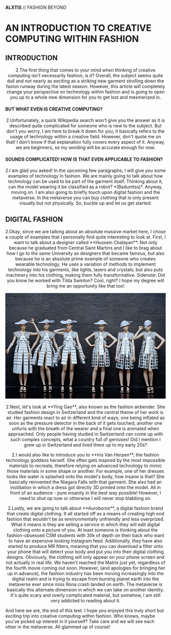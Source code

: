 **ALXTIS** // FASHION BEYOND
# AN INTRODUCTION TO CREATIVE COMPUTING WITHIN FASHION 
## INTRODUCTION
<p align="center">
2.The first thing that comes to your mind when thinking of creative computing isn't necessarily fashion, is it? Overall, the subject seems quite dull and not nearly as exciting as a striking new garment strolling down the fasion runway during the latest season. However, this article will completely change your perspective on technology within fashion and is going to open you up to a whole new dimension for you to get lost and mesmerized in.
</p>

#### BUT WHAT EVEN IS CREATIVE COMPUTING?
<p align="center">
2.Unfortunately, a quick Wikipedia search won't give you the answer as it is described quite complicated for someone who is new to the subject. But don't you worry, I am here to break it down for you; it basically refers to the usage of technology within a creative field. However, don't quote me on that! I don't know if that explanation fully covers every aspect of it. Anyway, we are beginners, so my wording will be accurate enough for now. 
</p>

#### SOUNDS COMPLICATED! HOW IS THAT EVEN APPLICABLE TO FASHION?
<p align="center">
2.I am glad you asked! In the upcoming few paragraphs, I will give you some examples of technology in fashion. We are mainly going to talk about how technology can be used to be part of the garment itself. Thinking about it, can the model wearing it be classified as a robot? *(Badumtss)*. Anyway, moving on. I am also going to briefly touch upon digital fashion and the metaverse. In the metaverse you can buy clothing that is only present visually but not physically. 
So, buckle up and let us get started: 
</p>

## DIGITAL FASHION
<p align="center">
2.Okay, since we are talking about an absolute massive market here, I chose a couple of examples that I personally find quite interesting to look at. First, I want to talk about a designer called **Hussein Chalayan**. Not only because he graduated from Central Saint Martins and I like to brag about how I go to the same University as designers that became famous, but also because he is an absolute prime example of someone who creates wearable technology. He uses a variation of methods to implement technology into his garments, like lights, lasers and crystals, but also puts machinery into his clothing, making them fully transformative. Sidenote: Did you know he worked with Tilda Swinton? Cool, right? I hope my degree will bring me an opportunity like that too! 
</p>

![Tux, the Linux mascot](hour-glass-dress.jpg.webp)

<p align="center">
2.Next, let's look at **Ying Gao**, also known as the fashion airbender. She studied fashion design in Switzerland and the central theme of her work is air. Her garments react to air in different kind of ways; one being inflated as soon as the pressure detector in the back of it gets touched, another one unfurls with the breath of the wearer and a final one is animated when approached. Only people having studied in Switzerland can come up with such complex concepts, what a country full of geniuses! Did I mention I grew up in Switzerland and lived there up to my early 20s? 
</p>

<p align="center">
2.I would also like to introduce you to **Iris Van Herpen**, the fashion technology goddess herself. She often gets inspired by the most impossible materials to recreate, therefore relying on advanced technology to mimic those materials in some shape or another. For example, one of her dresses looks like water is splashed onto the model's body, how insane is that? She basically reinvented the Niagara Falls with that garment. She also had an instillation in which a dress got directly 3D printed onto the model. All in front of an audience - pure insanity in the best way possible! However, I need to shut op now or otherwise I will never stop blabbing on.
</p>

<p align="center">
2.Lastly, we are going to talk about **Auroboros**, a digital fashion brand that creats digital clothing. It all started off as a means of creating high end fashion that wouldn't be as environmentally unfriendly and less overprized. What it means is they are selling a service in which they will edit digital clothing onto a picture of you. At least someone is thinking about the fashion-obsessed CSM students with 30k of depth on their back who want to have an expensive looking Instagram feed. Additionally, they have also started to produce MR filters, meaning that you can download a filter onto your phone that will detect your body and put you into their digital clothing designs. Obviously, the clothing will only appear on your phone screen and not actually in real life. We haven't reached the Matrix just yet, regardless of the fourth movie coming out soon. However, (and apologies for bringing her up in advance), the fashion industry has been moving increasingly into the digital realm and is trying to escape from burning planet earth into the metaverse ever since miss Rona crash landed on earth. The metaverse is basically this alternate dimension in which we can take on another identity. It's quite scary and overly complicated material, but somehow, I am still very addicted to reading about it. 
</p>

And here we are, the end of this text. I hope you enjoyed this truly short but exciting trip into creative computing within fashion. Who knows, maybe you've picked up interest in it yourself? Take care and we will see each other in the metaverse. All glammed up of course! 
</p>
